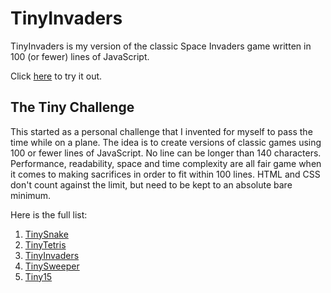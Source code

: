 # TinyInvaders

TinyInvaders is my version of the classic Space Invaders game written in 100 (or fewer) lines of JavaScript.

Click [here](https://alaricus.github.io/TinyInvaders/) to try it out.

## The Tiny Challenge

This started as a personal challenge that I invented for myself to pass the time while on a plane. The idea is to create versions of classic games using 100 or fewer lines of JavaScript. No line can be longer than 140 characters. Performance, readability, space and time complexity are all fair game when it comes to making sacrifices in order to fit within 100 lines. HTML and CSS don't count against the limit, but need to be kept to an absolute bare minimum.

Here is the full list:

1. [TinySnake](https://github.com/Alaricus/TinySnake)
2. [TinyTetris](https://github.com/Alaricus/TinyTetris)
3. [TinyInvaders](https://github.com/Alaricus/TinyInvaders)
4. [TinySweeper](https://github.com/Alaricus/TinySweeper)
5. [Tiny15](https://github.com/Alaricus/Tiny15)

